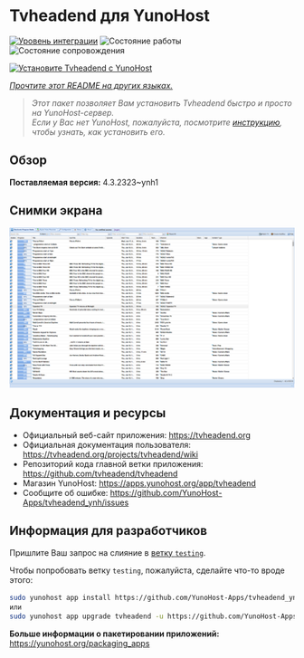 <!--
Важно: этот README был автоматически сгенерирован <https://github.com/YunoHost/apps/tree/master/tools/readme_generator>
Он НЕ ДОЛЖЕН редактироваться вручную.
-->

# Tvheadend для YunoHost

[![Уровень интеграции](https://apps.yunohost.org/badge/integration/tvheadend)](https://ci-apps.yunohost.org/ci/apps/tvheadend/)
![Состояние работы](https://apps.yunohost.org/badge/state/tvheadend)
![Состояние сопровождения](https://apps.yunohost.org/badge/maintained/tvheadend)

[![Установите Tvheadend с YunoHost](https://install-app.yunohost.org/install-with-yunohost.svg)](https://install-app.yunohost.org/?app=tvheadend)

*[Прочтите этот README на других языках.](./ALL_README.md)*

> *Этот пакет позволяет Вам установить Tvheadend быстро и просто на YunoHost-сервер.*  
> *Если у Вас нет YunoHost, пожалуйста, посмотрите [инструкцию](https://yunohost.org/install), чтобы узнать, как установить его.*

## Обзор



**Поставляемая версия:** 4.3.2323~ynh1

## Снимки экрана

![Снимок экрана Tvheadend](./doc/screenshots/overall_screenshot.png)

## Документация и ресурсы

- Официальный веб-сайт приложения: <https://tvheadend.org>
- Официальная документация пользователя: <https://tvheadend.org/projects/tvheadend/wiki>
- Репозиторий кода главной ветки приложения: <https://github.com/tvheadend/tvheadend>
- Магазин YunoHost: <https://apps.yunohost.org/app/tvheadend>
- Сообщите об ошибке: <https://github.com/YunoHost-Apps/tvheadend_ynh/issues>

## Информация для разработчиков

Пришлите Ваш запрос на слияние в [ветку `testing`](https://github.com/YunoHost-Apps/tvheadend_ynh/tree/testing).

Чтобы попробовать ветку `testing`, пожалуйста, сделайте что-то вроде этого:

```bash
sudo yunohost app install https://github.com/YunoHost-Apps/tvheadend_ynh/tree/testing --debug
или
sudo yunohost app upgrade tvheadend -u https://github.com/YunoHost-Apps/tvheadend_ynh/tree/testing --debug
```

**Больше информации о пакетировании приложений:** <https://yunohost.org/packaging_apps>
